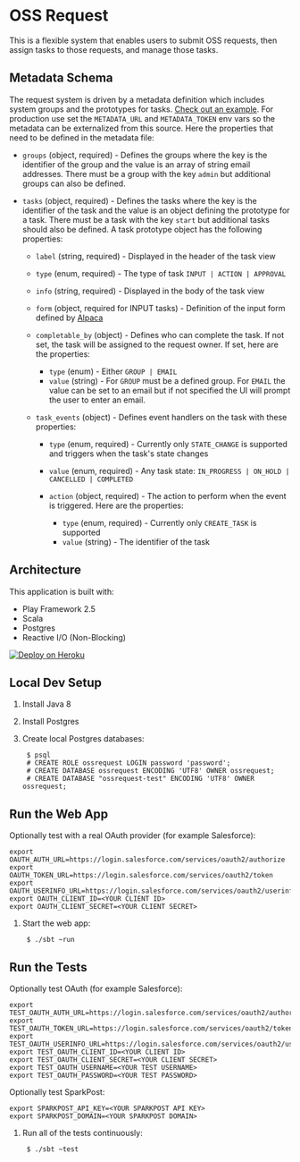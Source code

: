 OSS Request
====================

This is a flexible system that enables users to submit OSS requests, then assign tasks to those requests, and manage those tasks.

Metadata Schema
---------------

The request system is driven by a metadata definition which includes system groups and the prototypes for tasks.  [Check out an example](examples/metadata.json).  For production use set the `METADATA_URL` and `METADATA_TOKEN` env vars so the metadata can be externalized from this source.  Here the properties that need to be defined in the metadata file:

- `groups` (object, required) - Defines the groups where the key is the identifier of the group and the value is an array of string email addresses.  There must be a group with the key `admin` but additional groups can also be defined.

- `tasks` (object, required) - Defines the tasks where the key is the identifier of the task and the value is an object defining the prototype for a task.  There must be a task with the key `start` but additional tasks should also be defined.  A task prototype object has the following properties:

    - `label` (string, required) - Displayed in the header of the task view
    - `type` (enum, required) - The type of task `INPUT | ACTION | APPROVAL`
    - `info` (string, required) - Displayed in the body of the task view
    - `form` (object, required for INPUT tasks) - Definition of the input form defined by [Alpaca](http://www.alpacajs.org)
    - `completable_by` (object) - Defines who can complete the task.  If not set, the task will be assigned to the request owner. If set, here are the properties:

        - `type` (enum) - Either `GROUP | EMAIL`
        - `value` (string) - For `GROUP` must be a defined group.  For `EMAIL` the value can be set to an email but if not specified the UI will prompt the user to enter an email.

    - `task_events` (object) - Defines event handlers on the task with these properties:

        - `type` (enum, required) - Currently only `STATE_CHANGE` is supported and triggers when the task's state changes
        - `value` (enum, required) - Any task state: `IN_PROGRESS | ON_HOLD | CANCELLED | COMPLETED`
        - `action` (object, required) - The action to perform when the event is triggered.  Here are the properties:

            - `type` (enum, required) - Currently only `CREATE_TASK` is supported
            - `value` (string) - The identifier of the task


Architecture
------------

This application is built with:
- Play Framework 2.5
- Scala
- Postgres
- Reactive I/O (Non-Blocking)

[![Deploy on Heroku](https://www.herokucdn.com/deploy/button.svg)](https://heroku.com/deploy)


Local Dev Setup
---------------

1. Install Java 8
1. Install Postgres
1. Create local Postgres databases:

        $ psql
        # CREATE ROLE ossrequest LOGIN password 'password';
        # CREATE DATABASE ossrequest ENCODING 'UTF8' OWNER ossrequest;
        # CREATE DATABASE "ossrequest-test" ENCODING 'UTF8' OWNER ossrequest;


Run the Web App
---------------

Optionally test with a real OAuth provider (for example Salesforce):
```
export OAUTH_AUTH_URL=https://login.salesforce.com/services/oauth2/authorize
export OAUTH_TOKEN_URL=https://login.salesforce.com/services/oauth2/token
export OAUTH_USERINFO_URL=https://login.salesforce.com/services/oauth2/userinfo
export OAUTH_CLIENT_ID=<YOUR CLIENT ID>
export OAUTH_CLIENT_SECRET=<YOUR CLIENT SECRET>
```

1. Start the web app:

        $ ./sbt ~run


Run the Tests
-------------

Optionally test OAuth (for example Salesforce):

```
export TEST_OAUTH_AUTH_URL=https://login.salesforce.com/services/oauth2/authorize
export TEST_OAUTH_TOKEN_URL=https://login.salesforce.com/services/oauth2/token
export TEST_OAUTH_USERINFO_URL=https://login.salesforce.com/services/oauth2/userinfo
export TEST_OAUTH_CLIENT_ID=<YOUR CLIENT ID>
export TEST_OAUTH_CLIENT_SECRET=<YOUR CLIENT SECRET>
export TEST_OAUTH_USERNAME=<YOUR TEST USERNAME>
export TEST_OAUTH_PASSWORD=<YOUR TEST PASSWORD>
```

Optionally test SparkPost:

```
export SPARKPOST_API_KEY=<YOUR SPARKPOST API KEY>
export SPARKPOST_DOMAIN=<YOUR SPARKPOST DOMAIN>
```

1. Run all of the tests continuously:

        $ ./sbt ~test

